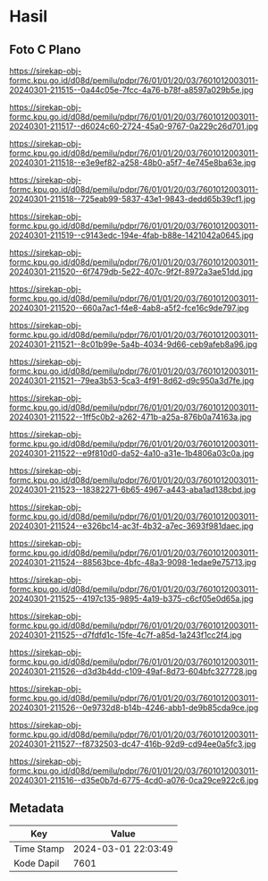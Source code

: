 # Hasil

## Foto C Plano

https://sirekap-obj-formc.kpu.go.id/d08d/pemilu/pdpr/76/01/01/20/03/7601012003011-20240301-211515--0a44c05e-7fcc-4a76-b78f-a8597a029b5e.jpg

https://sirekap-obj-formc.kpu.go.id/d08d/pemilu/pdpr/76/01/01/20/03/7601012003011-20240301-211517--d6024c60-2724-45a0-9767-0a229c26d701.jpg

https://sirekap-obj-formc.kpu.go.id/d08d/pemilu/pdpr/76/01/01/20/03/7601012003011-20240301-211518--e3e9ef82-a258-48b0-a5f7-4e745e8ba63e.jpg

https://sirekap-obj-formc.kpu.go.id/d08d/pemilu/pdpr/76/01/01/20/03/7601012003011-20240301-211518--725eab99-5837-43e1-9843-dedd65b39cf1.jpg

https://sirekap-obj-formc.kpu.go.id/d08d/pemilu/pdpr/76/01/01/20/03/7601012003011-20240301-211519--c9143edc-194e-4fab-b88e-1421042a0645.jpg

https://sirekap-obj-formc.kpu.go.id/d08d/pemilu/pdpr/76/01/01/20/03/7601012003011-20240301-211520--6f7479db-5e22-407c-9f2f-8972a3ae51dd.jpg

https://sirekap-obj-formc.kpu.go.id/d08d/pemilu/pdpr/76/01/01/20/03/7601012003011-20240301-211520--660a7ac1-f4e8-4ab8-a5f2-fce16c9de797.jpg

https://sirekap-obj-formc.kpu.go.id/d08d/pemilu/pdpr/76/01/01/20/03/7601012003011-20240301-211521--8c01b99e-5a4b-4034-9d66-ceb9afeb8a96.jpg

https://sirekap-obj-formc.kpu.go.id/d08d/pemilu/pdpr/76/01/01/20/03/7601012003011-20240301-211521--79ea3b53-5ca3-4f91-8d62-d9c950a3d7fe.jpg

https://sirekap-obj-formc.kpu.go.id/d08d/pemilu/pdpr/76/01/01/20/03/7601012003011-20240301-211522--1ff5c0b2-a262-471b-a25a-876b0a74163a.jpg

https://sirekap-obj-formc.kpu.go.id/d08d/pemilu/pdpr/76/01/01/20/03/7601012003011-20240301-211522--e9f810d0-da52-4a10-a31e-1b4806a03c0a.jpg

https://sirekap-obj-formc.kpu.go.id/d08d/pemilu/pdpr/76/01/01/20/03/7601012003011-20240301-211523--18382271-6b65-4967-a443-aba1ad138cbd.jpg

https://sirekap-obj-formc.kpu.go.id/d08d/pemilu/pdpr/76/01/01/20/03/7601012003011-20240301-211524--e326bc14-ac3f-4b32-a7ec-3693f981daec.jpg

https://sirekap-obj-formc.kpu.go.id/d08d/pemilu/pdpr/76/01/01/20/03/7601012003011-20240301-211524--88563bce-4bfc-48a3-9098-1edae9e75713.jpg

https://sirekap-obj-formc.kpu.go.id/d08d/pemilu/pdpr/76/01/01/20/03/7601012003011-20240301-211525--4197c135-9895-4a19-b375-c6cf05e0d65a.jpg

https://sirekap-obj-formc.kpu.go.id/d08d/pemilu/pdpr/76/01/01/20/03/7601012003011-20240301-211525--d7fdfd1c-15fe-4c7f-a85d-1a243f1cc2f4.jpg

https://sirekap-obj-formc.kpu.go.id/d08d/pemilu/pdpr/76/01/01/20/03/7601012003011-20240301-211526--d3d3b4dd-c109-49af-8d73-604bfc327728.jpg

https://sirekap-obj-formc.kpu.go.id/d08d/pemilu/pdpr/76/01/01/20/03/7601012003011-20240301-211526--0e9732d8-b14b-4246-abb1-de9b85cda9ce.jpg

https://sirekap-obj-formc.kpu.go.id/d08d/pemilu/pdpr/76/01/01/20/03/7601012003011-20240301-211527--f8732503-dc47-416b-92d9-cd94ee0a5fc3.jpg

https://sirekap-obj-formc.kpu.go.id/d08d/pemilu/pdpr/76/01/01/20/03/7601012003011-20240301-211516--d35e0b7d-6775-4cd0-a076-0ca29ce922c6.jpg


## Metadata

| Key        | Value               |
| ---------- | ------------------- |
| Time Stamp | 2024-03-01 22:03:49 |
| Kode Dapil | 7601                |



